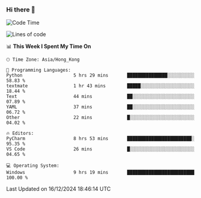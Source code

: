 ### Hi there 👋

<!--
**RoiexLee/RoiexLee** is a ✨ _special_ ✨ repository because its `README.md` (this file) appears on your GitHub profile.

Here are some ideas to get you started:

- 🔭 I’m currently working on ...
- 🌱 I’m currently learning ...
- 👯 I’m looking to collaborate on ...
- 🤔 I’m looking for help with ...
- 💬 Ask me about ...
- 📫 How to reach me: ...
- 😄 Pronouns: ...
- ⚡ Fun fact: ...
-->

<!--START_SECTION:waka-->
![Code Time](http://img.shields.io/badge/Code%20Time-786%20hrs%2055%20mins-blue)

![Lines of code](https://img.shields.io/badge/From%20Hello%20World%20I%27ve%20Written-38.4%20thousand%20lines%20of%20code-blue)

📊 **This Week I Spent My Time On** 

```text
🕑︎ Time Zone: Asia/Hong_Kong

💬 Programming Languages: 
Python                   5 hrs 29 mins       ███████████████░░░░░░░░░░   58.83 % 
textmate                 1 hr 43 mins        █████░░░░░░░░░░░░░░░░░░░░   18.44 % 
Text                     44 mins             ██░░░░░░░░░░░░░░░░░░░░░░░   07.89 % 
YAML                     37 mins             ██░░░░░░░░░░░░░░░░░░░░░░░   06.72 % 
Other                    22 mins             █░░░░░░░░░░░░░░░░░░░░░░░░   04.02 % 

🔥 Editors: 
PyCharm                  8 hrs 53 mins       ████████████████████████░   95.35 % 
VS Code                  26 mins             █░░░░░░░░░░░░░░░░░░░░░░░░   04.65 % 

💻 Operating System: 
Windows                  9 hrs 19 mins       █████████████████████████   100.00 % 
```


 Last Updated on 16/12/2024 18:46:14 UTC
<!--END_SECTION:waka-->
